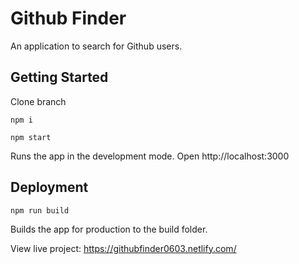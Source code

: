 # Github Finder

An application to search for Github users. 

## Getting Started

Clone branch

`npm i`

`npm start`

Runs the app in the development mode.
Open http://localhost:3000

## Deployment

`npm run build`

Builds the app for production to the build folder.

View live project: https://githubfinder0603.netlify.com/



